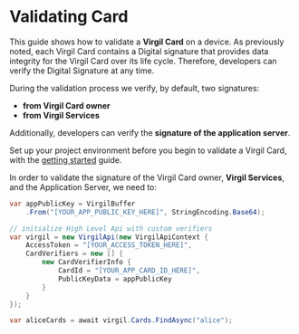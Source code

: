 # Validating Card

This guide shows how to validate a **Virgil Card** on a device. As previously noted, each Virgil Card contains a Digital signature that provides data integrity for the Virgil Card over its life cycle. Therefore, developers can verify the Digital Signature at any time.

During the validation process we verify, by default, two signatures:
- **from Virgil Card owner**
- **from Virgil Services**

Additionally, developers can verify the **signature of the application server**.

Set up your project environment before you begin to validate a Virgil Card, with the [getting started](/docs/guides/configuration/client-configuration.md) guide.

In order to validate the signature of the Virgil Card owner, **Virgil Services**, and the Application Server, we need to:

```cs
var appPublicKey = VirgilBuffer
    .From("[YOUR_APP_PUBLIC_KEY_HERE]", StringEncoding.Base64);

// initialize High Level Api with custom verifiers
var virgil = new VirgilApi(new VirgilApiContext {
    AccessToken = "[YOUR_ACCESS_TOKEN_HERE]",
    CardVerifiers = new [] {
        new CardVerifierInfo {
            CardId = "[YOUR_APP_CARD_ID_HERE]",
            PublicKeyData = appPublicKey
        }
    }
});

var aliceCards = await virgil.Cards.FindAsync("alice");
```
